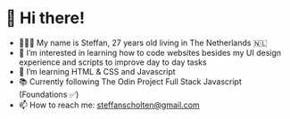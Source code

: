 # 👋 Hi there!
- 👨🏻‍💻 My name is Steffan, 27 years old living in The Netherlands 🇳🇱
- 👀 I’m interested in learning how to code websites besides my UI design experience and scripts to improve day to day tasks
- 🌱 I’m learning HTML & CSS and Javascript
- 📚 Currently following The Odin Project Full Stack Javascript (Foundations ✅)
- 📫 How to reach me: steffanscholten@gmail.com

<!---
Steffan-S/Steffan-S is a ✨ special ✨ repository because its `README.md` (this file) appears on your GitHub profile.
You can click the Preview link to take a look at your changes.
--->
